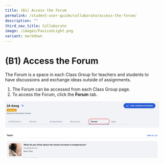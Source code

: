 ```yaml
---
title: (B1) Access the Forum
permalink: /student-user-guide/collaborate/access-the-forum/
description: ""
third_nav_title: Collaborate
image: /images/FaviconLight.png
variant: markdown
---
```

<h1 id="-1-access-the-forum">(B1) Access the Forum</h1>
<p>The Forum is a space in each Class Group for teachers and students to have discussions and exchange ideas outside of assignments.</p>
<ol>
<li>The Forum can be accessed from each Class Group page. </li>
<li>To access the Forum, click the <strong>Forum</strong> tab.</li>
</ol>
<img src="/images/1Student/CO-AccessForum1.png">